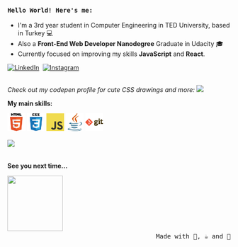 ### ```Hello World! Here's me: ```
- I'm a 3rd year student in Computer Engineering in TED University, based in Turkey 💻
- Also a **Front-End Web Developer Nanodegree** Graduate in Udacity 🎓
- Currently focused on improving my skills **JavaScript** and **React**.

<div align="left">
    <a href="https://www.linkedin.com/in/g%C3%BCl%C5%9Fah-gen%C3%A7-92a814157/"><img src="https://img.shields.io/badge/linkedin-%230077B5.svg?&style=for-the-badge&logo=linkedin&logoColor=white" alt="LinkedIn" /></a>&nbsp;
    <a href="https://www.instagram.com/gulshgnc/"><img src="https://img.shields.io/badge/instagram-%23E4405F.svg?&style=for-the-badge&logo=instagram&logoColor=white" alt="Instagram" /></a>&nbsp;
</div>

<br />

*Check out my codepen profile for cute CSS drawings and more:*
<a href="https://codepen.io/GulsahG/">
    <img height="20" src="https://img.icons8.com/ios/50/000000/codepen.png"/>
</a>

**My main skills:**
<div align="left">
    <img height="40" src="https://raw.githubusercontent.com/github/explore/80688e429a7d4ef2fca1e82350fe8e3517d3494d/topics/html/html.png">
    <img height="40" src="https://raw.githubusercontent.com/github/explore/80688e429a7d4ef2fca1e82350fe8e3517d3494d/topics/css/css.png">
    <img height="40" src="https://raw.githubusercontent.com/github/explore/80688e429a7d4ef2fca1e82350fe8e3517d3494d/topics/javascript/javascript.png"></code>
    <img height="40" src="https://raw.githubusercontent.com/github/explore/80688e429a7d4ef2fca1e82350fe8e3517d3494d/topics/java/java.png">
    <img height="40" src="https://raw.githubusercontent.com/github/explore/80688e429a7d4ef2fca1e82350fe8e3517d3494d/topics/git/git.png">
</div>

<br />

<div align="left">
    <a href="https://github.com/anuraghazra/github-readme-stats">
        <img height="140" src="https://github-readme-stats.vercel.app/api/top-langs/?username=GulsahG&layout=compact&theme=merko" />
    </a>
</div>

<br />

**See you next time...**

<img margin-left="40px" src="https://media.giphy.com/media/hW4YT5QnCh3SNDWFzF/giphy.gif" width="125" height="125" />
<div align="right">
    <samp>Made with 🍫, ☕ and 🎵 </samp>
</div>
